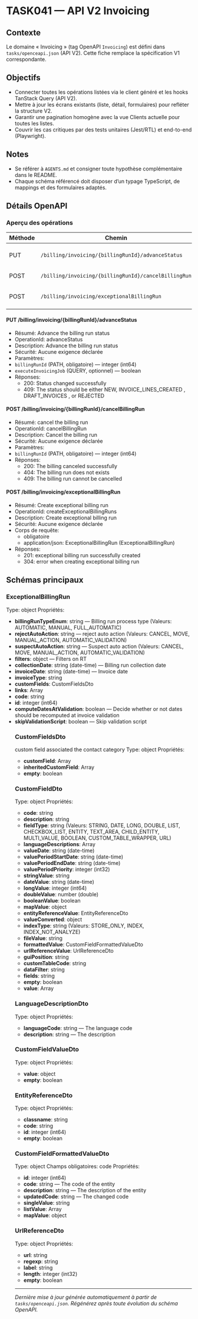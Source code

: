 # TASK041 — API V2 Invoicing

## Contexte
Le domaine « Invoicing » (tag OpenAPI `Invoicing`) est défini dans `tasks/openceapi.json` (API V2). Cette fiche remplace la spécification V1 correspondante.

## Objectifs
- Connecter toutes les opérations listées via le client généré et les hooks TanStack Query (API V2).
- Mettre à jour les écrans existants (liste, détail, formulaires) pour refléter la structure V2.
- Garantir une pagination homogène avec la vue Clients actuelle pour toutes les listes.
- Couvrir les cas critiques par des tests unitaires (Jest/RTL) et end-to-end (Playwright).

## Notes
- Se référer à `AGENTS.md` et consigner toute hypothèse complémentaire dans le README.
- Chaque schéma référencé doit disposer d’un typage TypeScript, de mappings et des formulaires adaptés.

## Détails OpenAPI

### Aperçu des opérations

| Méthode | Chemin | Résumé | OperationId |
| --- | --- | --- | --- |
| PUT | `/billing/invoicing/{billingRunId}/advanceStatus` | Advance the billing run status | advanceStatus |
| POST | `/billing/invoicing/{billingRunId}/cancelBillingRun` | cancel the billing run | cancelBillingRun |
| POST | `/billing/invoicing/exceptionalBillingRun` | Create exceptional billing run | createExceptionalBillingRuns |

#### PUT /billing/invoicing/{billingRunId}/advanceStatus

- Résumé: Advance the billing run status
- OperationId: advanceStatus
- Description: Advance the billing run status
- Sécurité: Aucune exigence déclarée
- Paramètres:
- `billingRunId` (PATH, obligatoire) — integer (int64)
- `executeInvoicingJob` (QUERY, optionnel) — boolean
- Réponses:
  - 200: Status changed successfully
  - 409: The status should be either NEW, INVOICE_LINES_CREATED , DRAFT_INVOICES , or REJECTED

#### POST /billing/invoicing/{billingRunId}/cancelBillingRun

- Résumé: cancel the billing run
- OperationId: cancelBillingRun
- Description: Cancel the billing run
- Sécurité: Aucune exigence déclarée
- Paramètres:
- `billingRunId` (PATH, obligatoire) — integer (int64)
- Réponses:
  - 200: The billing canceled successfully
  - 404: The billing run does not exists
  - 409: The billing run cannot be cancelled

#### POST /billing/invoicing/exceptionalBillingRun

- Résumé: Create exceptional billing run
- OperationId: createExceptionalBillingRuns
- Description: Create exceptional billing run
- Sécurité: Aucune exigence déclarée
- Corps de requête:
  - obligatoire
  - application/json: ExceptionalBillingRun (ExceptionalBillingRun)
- Réponses:
  - 201: exceptional billing run successfully created
  - 304: error when creating exceptional billing run

## Schémas principaux

### ExceptionalBillingRun
Type: object
Propriétés:
- **billingRunTypeEnum**: string — Billing run process type (Valeurs: AUTOMATIC, MANUAL, FULL_AUTOMATIC)
- **rejectAutoAction**: string — reject auto action (Valeurs: CANCEL, MOVE, MANUAL_ACTION, AUTOMATIC_VALIDATION)
- **suspectAutoAction**: string — Suspect auto action (Valeurs: CANCEL, MOVE, MANUAL_ACTION, AUTOMATIC_VALIDATION)
- **filters**: object — Filters on RT
- **collectionDate**: string (date-time) — Billing run collection date
- **invoiceDate**: string (date-time) — Invoice date
- **invoiceType**: string
- **customFields**: CustomFieldsDto
- **links**: Array<object>
- **code**: string
- **id**: integer (int64)
- **computeDatesAtValidation**: boolean — Decide whether or not dates should be recomputed at invoice validation
- **skipValidationScript**: boolean — Skip validation script

### CustomFieldsDto
custom field associated the contact category
Type: object
Propriétés:
- **customField**: Array<CustomFieldDto>
- **inheritedCustomField**: Array<CustomFieldDto>
- **empty**: boolean

### CustomFieldDto
Type: object
Propriétés:
- **code**: string
- **description**: string
- **fieldType**: string (Valeurs: STRING, DATE, LONG, DOUBLE, LIST, CHECKBOX_LIST, ENTITY, TEXT_AREA, CHILD_ENTITY, MULTI_VALUE, BOOLEAN, CUSTOM_TABLE_WRAPPER, URL)
- **languageDescriptions**: Array<LanguageDescriptionDto>
- **valueDate**: string (date-time)
- **valuePeriodStartDate**: string (date-time)
- **valuePeriodEndDate**: string (date-time)
- **valuePeriodPriority**: integer (int32)
- **stringValue**: string
- **dateValue**: string (date-time)
- **longValue**: integer (int64)
- **doubleValue**: number (double)
- **booleanValue**: boolean
- **mapValue**: object
- **entityReferenceValue**: EntityReferenceDto
- **valueConverted**: object
- **indexType**: string (Valeurs: STORE_ONLY, INDEX, INDEX_NOT_ANALYZE)
- **fileValue**: string
- **formattedValue**: CustomFieldFormattedValueDto
- **urlReferenceValue**: UrlReferenceDto
- **guiPosition**: string
- **customTableCode**: string
- **dataFilter**: string
- **fields**: string
- **empty**: boolean
- **value**: Array<CustomFieldValueDto>

### LanguageDescriptionDto
Type: object
Propriétés:
- **languageCode**: string — The language code
- **description**: string — The description

### CustomFieldValueDto
Type: object
Propriétés:
- **value**: object
- **empty**: boolean

### EntityReferenceDto
Type: object
Propriétés:
- **classname**: string
- **code**: string
- **id**: integer (int64)
- **empty**: boolean

### CustomFieldFormattedValueDto
Type: object
Champs obligatoires: code
Propriétés:
- **id**: integer (int64)
- **code**: string — The code of the entity
- **description**: string — The description of the entity
- **updatedCode**: string — The changed code
- **singleValue**: string
- **listValue**: Array<string>
- **mapValue**: object

### UrlReferenceDto
Type: object
Propriétés:
- **url**: string
- **regexp**: string
- **label**: string
- **length**: integer (int32)
- **empty**: boolean

---

_Dernière mise à jour générée automatiquement à partir de `tasks/openceapi.json`. Régénérez après toute évolution du schéma OpenAPI._
